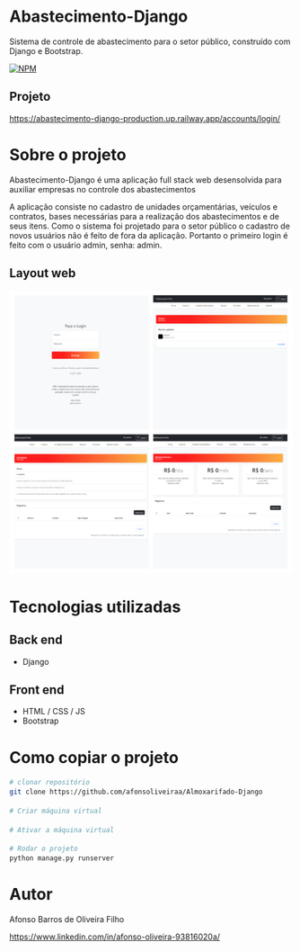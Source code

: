# Abastecimento-Django
Sistema de controle de abastecimento para o setor público, construído com Django e Bootstrap.

[![NPM](https://img.shields.io/npm/l/react)](https://github.com/afonsoliveiraa/Abastecimento-Django/blob/main/LICENSE) 

## Projeto
https://abastecimento-django-production.up.railway.app/accounts/login/

# Sobre o projeto

Abastecimento-Django é uma aplicação full stack web desensolvida para auxiliar empresas no controle dos abastecimentos

A aplicação consiste no cadastro de unidades orçamentárias, veículos e contratos, bases necessárias para a realização dos abastecimentos e de seus itens. Como o sistema foi projetado
para o setor público o cadastro de novos usuários não é feito de fora da aplicação. Portanto o primeiro login é feito com o usuário admin, senha: admin.

## Layout web
![Web 1](https://github.com/afonsoliveiraa/Abastecimento-Django/blob/main/static/assets/telas.jpg) 

# Tecnologias utilizadas
## Back end
- Django
## Front end
- HTML / CSS / JS
- Bootstrap

# Como copiar o projeto

```bash
# clonar repositório
git clone https://github.com/afonsoliveiraa/Almoxarifado-Django

# Criar máquina virtual

# Ativar a máquina virtual 

# Rodar o projeto
python manage.py runserver
```

# Autor

Afonso Barros de Oliveira Filho

https://www.linkedin.com/in/afonso-oliveira-93816020a/
